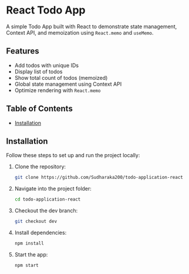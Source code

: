 # React Todo App

A simple Todo App built with React to demonstrate state management, Context API, and memoization using `React.memo` and `useMemo`.

## Features
- Add todos with unique IDs
- Display list of todos
- Show total count of todos (memoized)
- Global state management using Context API
- Optimize rendering with `React.memo`

## Table of Contents
- [Installation](#installation)

## Installation
Follow these steps to set up and run the project locally:

1. Clone the repository:
   ```bash
   git clone https://github.com/Sudharaka200/todo-application-react

2. Navigate into the project folder:
   ```bash
   cd todo-application-react

3. Checkout the dev branch:
   ```bash
   git checkout dev

4. Install dependencies:
   ```bash
   npm install

5. Start the app:
   ```bash
   npm start
